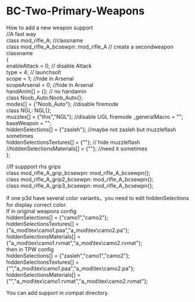 # BC-Two-Primary-Weapons

How to add a new weapon support  
  //A fast way  
class mod_rifle_A; //classname  
class mod_rifle_A_bcsewpn: mod_rifle_A // create a secondweapon classname  
{  
  enableAttack = 0;  // disable Attack  
  type = 4;  // launchsolt  
  scope = 1; //hide in Arsenal  
  scopeArsenal = 0; //hide in Arsenal  
  handAnim[] = {}; // no handamin    
  class Noob_Auto:Noob_Auto{};  
  modes[] = {"Noob_Auto"};  //disable firemode   
  class NGL: NGL{};  
  muzzles[] = {"this","NGL"}; //disable UGL firemode 
  _generalMacro = "";  
  baseWeapon = "";  
  hiddenSelections[] = {"zasleh"};  //maybe not zasleh but muzzleflash sometimes  
  hiddenSelectionsTextures[] =  {""}; // hide muzzleflash  
  //hiddenSelectionsMaterials[] = {""}; //need it sometimes  
};  

//If suppport rhs grips  
  class mod_rifle_A_grip_bcsewpn: mod_rifle_A_bcsewpn{};	  
	class mod_rifle_A_grip2_bcsewpn: mod_rifle_A_bcsewpn{};	  
	class mod_rifle_A_grip3_bcsewpn: mod_rifle_A_bcsewpn{};	  
    
  If one p3d have several color variants，you need to edit hiddenSelections for display correct color.  
  If in original weapons config     
  hiddenSelections[] = {"camo1","camo2"};  
  hiddenSelectionsTextures[] = {"a_mod\tex\camo1.paa","a_mod\tex\camo2.pa"};  
  hiddenSelectionsMaterials[] = {"a_mod\tex\camo1.rvmat","a_mod\tex\camo2.rvmat"};  
  then in TPW config  
  hiddenSelections[] = {"zasleh","camo1","camo2"};  
  hiddenSelectionsTextures[] = {"","a_mod\tex\camo1.paa","a_mod\tex\camo2.pa"};  
  hiddenSelectionsMaterials[] = {"","a_mod\tex\camo1.rvmat","a_mod\tex\camo2.rvmat"};  
    
You can add support in compat directory.  
